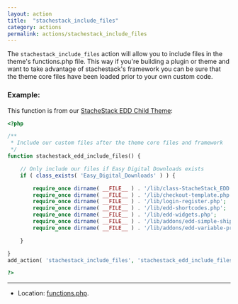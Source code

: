 ```yaml
---
layout: action
title:  "stachestack_include_files"
category: actions
permalink: actions/stachestack_include_files
---
```


The `stachestack_include_files` action will allow you to include files in the theme's functions.php file. This way if you're building a plugin or theme and want to take advantage of stachestack's framework you can be sure that the theme core files have been loaded prior to your own custom code.

### Example:

This function is from our [StacheStack EDD Child Theme](http://stachestack.io/downloads/StacheStack-edd-child/):

```php
<?php

/**
 * Include our custom files after the theme core files and framework
 */
function stachestack_edd_include_files() {

	// Only include our files if Easy Digital Downloads exists
	if ( class_exists( 'Easy_Digital_Downloads' ) ) {

		require_once dirname( __FILE__ ) . '/lib/class-StacheStack_EDD.php';
		require_once dirname( __FILE__ ) . '/lib/checkout-template.php';
		require_once dirname( __FILE__ ) . '/lib/login-register.php';
		require_once dirname( __FILE__ ) . '/lib/edd-shortcodes.php';
		require_once dirname( __FILE__ ) . '/lib/edd-widgets.php';
		require_once dirname( __FILE__ ) . '/lib/addons/edd-simple-shipping.php';
		require_once dirname( __FILE__ ) . '/lib/addons/edd-variable-pricing-switcher.php';

	}

}
add_action( 'stachestack_include_files', 'stachestack_edd_include_files' );

?>
```

<hr>

* Location: [functions.php](https://github.com/StacheStack/StacheStack/blob/master/functions.php).